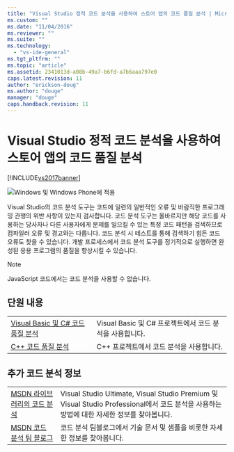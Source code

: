 ```yaml
---
title: "Visual Studio 정적 코드 분석을 사용하여 스토어 앱의 코드 품질 분석 | Microsoft Docs"
ms.custom: ""
ms.date: "11/04/2016"
ms.reviewer: ""
ms.suite: ""
ms.technology: 
  - "vs-ide-general"
ms.tgt_pltfrm: ""
ms.topic: "article"
ms.assetid: 2341013d-a08b-49a7-b6fd-a7b6aaa797e0
caps.latest.revision: 11
author: "erickson-doug"
ms.author: "douge"
manager: "douge"
caps.handback.revision: 11
---
```

# Visual Studio 정적 코드 분석을 사용하여 스토어 앱의 코드 품질 분석
[!INCLUDE[vs2017banner](../code-quality/includes/vs2017banner.md)]

![Windows 및 Windows Phone에 적용](~/debugger/media/windows_and_phone_content.png "windows\_and\_phone\_content")  
  
 Visual Studio의 코드 분석 도구는 코드에 일련의 일반적인 오류 및 바람직한 프로그래밍 관행의 위반 사항이 있는지 검사합니다. 코드 분석 도구는 올바르지만 해당 코드를 사용하는 당사자나 다른 사용자에게 문제를 일으킬 수 있는 특정 코드 패턴을 검색하므로 컴파일러 오류 및 경고와는 다릅니다. 코드 분석 시 테스트를 통해 검색하기 힘든 코드 오류도 찾을 수 있습니다. 개발 프로세스에서 코드 분석 도구를 정기적으로 실행하면 완성된 응용 프로그램의 품질을 향상시킬 수 있습니다.  
  
> [!NOTE]
>  JavaScript 코드에서는 코드 분석을 사용할 수 없습니다.  
  
## 단원 내용  
  
|||  
|-|-|  
|[Visual Basic 및 C\# 코드 품질 분석](../test/analyze-visual-basic-and-csharp-code-quality-in-store-apps-using-visual-studio-static-code-analysis.md)|Visual Basic 및 C\# 프로젝트에서 코드 분석을 사용합니다.|  
|[C\+\+ 코드 품질 분석](../test/analyze-cpp-code-quality-of-store-apps-using-visual-studio-static-code-analysis.md)|C\+\+ 프로젝트에서 코드 분석을 사용합니다.|  
  
## 추가 코드 분석 정보  
  
|||  
|-|-|  
|[MSDN 라이브러리의 코드 분석](http://go.microsoft.com/fwlink/?LinkID=227580)|Visual Studio Ultimate, Visual Studio Premium 및 Visual Studio Professional에서 코드 분석을 사용하는 방법에 대한 자세한 정보를 찾아봅니다.|  
|[MSDN 코드 분석 팀 블로그](http://go.microsoft.com/fwlink/?LinkId=227200)|코드 분석 팀블로그에서 기술 문서 및 샘플을 비롯한 자세한 정보를 찾아봅니다.|